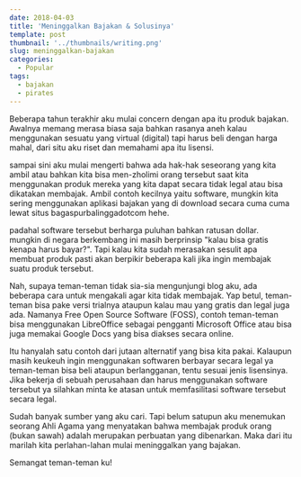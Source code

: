 ```yaml
---
date: 2018-04-03
title: 'Meninggalkan Bajakan & Solusinya'
template: post
thumbnail: '../thumbnails/writing.png'
slug: meninggalkan-bajakan
categories:
  - Popular
tags:
  - bajakan
  - pirates
---
```


Beberapa tahun terakhir aku mulai concern dengan apa itu produk bajakan. Awalnya memang merasa biasa saja bahkan rasanya aneh kalau menggunakan sesuatu yang virtual (digital) tapi harus beli dengan harga mahal, dari situ aku riset dan memahami apa itu lisensi. 

sampai sini aku mulai mengerti bahwa ada hak-hak seseorang yang kita ambil atau bahkan kita bisa men-zholimi orang tersebut saat kita menggunakan produk mereka yang kita dapat secara tidak legal atau bisa dikatakan membajak. Ambil contoh kecilnya yaitu software, mungkin kita sering menggunakan aplikasi bajakan yang di download secara cuma cuma lewat situs bagaspurbalinggadotcom hehe. 

padahal software tersebut berharga puluhan bahkan ratusan dollar. mungkin di negara berkembang ini masih berprinsip "kalau bisa gratis kenapa harus bayar?". Tapi kalau kita sudah merasakan sesulit apa membuat produk pasti akan berpikir beberapa kali jika ingin membajak suatu produk tersebut. 

Nah, supaya teman-teman tidak sia-sia mengunjungi blog aku, ada beberapa cara untuk mengakali agar kita tidak membajak. Yap betul, teman-teman bisa pake versi trialnya ataupun kalau mau yang gratis dan legal juga ada. Namanya Free Open Source Software (FOSS), contoh teman-teman bisa menggunakan LibreOffice sebagai pengganti Microsoft Office atau bisa juga memakai Google Docs yang bisa diakses secara online.  

Itu hanyalah satu contoh dari jutaan alternatif yang bisa kita pakai. Kalaupun masih keukeuh ingin menggunakan softwaren berbayar secara legal ya teman-teman bisa beli ataupun berlangganan, tentu sesuai jenis lisensinya. Jika bekerja di sebuah perusahaan dan harus menggunakan software tersebut ya silahkan minta ke atasan untuk memfasilitasi software tersebut secara legal. 

Sudah banyak sumber yang aku cari. Tapi belum satupun aku menemukan seorang Ahli Agama yang menyatakan bahwa membajak produk orang (bukan sawah) adalah merupakan perbuatan yang dibenarkan. Maka dari itu marilah kita perlahan-lahan mulai meninggalkan yang bajakan. 

Semangat teman-teman ku!
